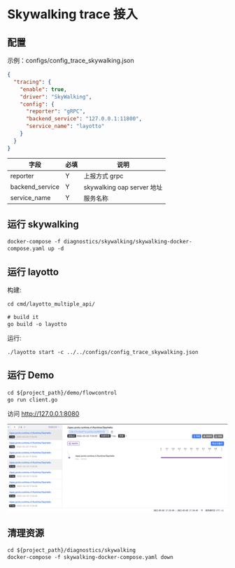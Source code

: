 # Skywalking trace 接入

## 配置

示例：configs/config_trace_skywalking.json

```json
{
  "tracing": {
    "enable": true,
    "driver": "SkyWalking",
    "config": {
      "reporter": "gRPC",
      "backend_service": "127.0.0.1:11800",
      "service_name": "layotto"
    }
  }
}
```

| 字段 | 必填  | 说明                       |
| --- |-----|--------------------------|
| reporter | Y   | 上报方式 grpc                |
| backend_service | Y   | skywalking oap server 地址 |
| service_name | Y   | 服务名称                     |

## 运行 skywalking

```shell
docker-compose -f diagnostics/skywalking/skywalking-docker-compose.yaml up -d
```

## 运行 layotto
构建:

```shell
cd cmd/layotto_multiple_api/
```

```shell @if.not.exist layotto
# build it
go build -o layotto
```

运行:

```shell @background
./layotto start -c ../../configs/config_trace_skywalking.json
```

## 运行 Demo

```shell
cd ${project_path}/demo/flowcontrol
go run client.go
```

访问 http://127.0.0.1:8080

![](../../../img/trace/sky.png)

## 清理资源

```shell
cd ${project_path}/diagnostics/skywalking
docker-compose -f skywalking-docker-compose.yaml down
```